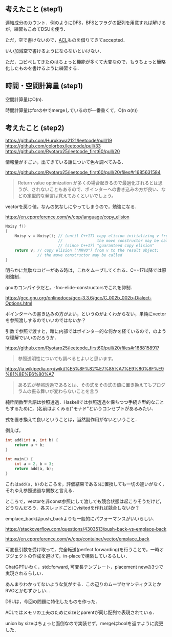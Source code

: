 ## 考えたこと (step1)
連結成分のカウント．例のようにDFS，BFSとフラグの配列を用意すれば解けるが，練習もこめてDSUを使う．

ただ，空で書けないので，[ACL](https://github.com/atcoder/ac-library/blob/master/atcoder/dsu.hpp)ものを借りてきてaccepted．

いい加減空で書けるようにならないといけない．

ただ，コピペしてきたのはちょっと機能が多くて大変なので，もうちょっと簡略化したものを書けるように練習する．

## 時間・空間計算量 (step1)
空間計算量はO(n)．

時間計算量はforの中でmergeしているのが一番重くて，O(n α(n))

## 考えたこと (step2)
https://github.com/Hurukawa2121/leetcode/pull/19
https://github.com/colorbox/leetcode/pull/33
https://github.com/Ryotaro25/leetcode_first60/pull/20

情報量がすごい，出てきている話について色々調べてみる．

https://github.com/Ryotaro25/leetcode_first60/pull/20/files#r1685631584

> Return value optimization が多くの場合起きるので最適化されるとは思うが、されないこともあるので、ポインターへの書き込みの方が良い、などの定型的な発言は覚えておくといいでしょう。

vectorを戻り値，なんの気なしにやってしまうので，勉強になる．

https://en.cppreference.com/w/cpp/language/copy_elision

```cpp
Noisy f()
{
    Noisy v = Noisy(); // (until C++17) copy elision initializing v from a temporary;
                       //               the move constructor may be called
                       // (since C++17) "guaranteed copy elision"
    return v; // copy elision ("NRVO") from v to the result object;
              // the move constructor may be called
}
```

明らかに無駄なコピーがある時は，これをムーブしてくれる．C++17以降では原則強制．

gnuのコンパイラだと，-fno-elide-constructorsでこれを抑制．

https://gcc.gnu.org/onlinedocs/gcc-3.3.6/gcc/C_002b_002b-Dialect-Options.html

ポインターへの書き込みの方がよい，というのがよくわからない，単純にvectorを参照渡しするのでいいのではないか？

引数で参照で渡すと，暗に内部ではポインター的な何かを経ているので，のような理解でいいのだろうか．

https://github.com/Ryotaro25/leetcode_first60/pull/20/files#r1688158917

> 参照透明性についても調べるとよいと思います。

https://ja.wikipedia.org/wiki/%E5%8F%82%E7%85%A7%E9%80%8F%E9%81%8E%E6%80%A7

> ある式が参照透過であるとは、その式をその式の値に置き換えてもプログラムの振る舞いが変わらないことを言う

純粋関数型言語は参照透過．Haskellでは参照透過を保ちつつ手続き型的なこともするために，(名前はよくみる)"モナド"というコンセプトがあるみたい．

式を置き換えて良いということは，当然副作用がないということ．

例えば，

```cpp
int add(int a, int b) {
	return a + b;
}

int main() {
	int a = 2, b = 3;
	return add(a, b);
}
```

これは`add(a, b)`のところを，評価結果である`5`に置換しても一切の違いがなく，それゆえ参照透過な関数と言える．

ところで，vectorを非const参照にして渡しても競合状態は起こりそうだけど，どうなんだろう．各スレッドごとにvisitedを作れば競合しないか？

emplace_backはpush_backよりも一般的にパフォーマンスがいいらしい．

https://stackoverflow.com/questions/4303513/push-back-vs-emplace-back

https://en.cppreference.com/w/cpp/container/vector/emplace_back

可変長引数を受け取って，完全転送(perfect forwarding)を行うことで，一時オブジェクトの作成を避けて，in-placeで構築しているらしい．

ChatGPTいわく，std::forward, 可変長テンプレート，placement newの3つで実現されるらしい．

あんまりわかってないような気がする．この辺りのムーブセマンティクスとかRVOとかむずかしい...

DSUは，今回の問題に特化したものを作った．

ACLではメモリの工夫のためにsizeとparentが同じ配列で表現されている．

union by sizeはちょっと面倒なので実装せず，mergeはboolを返すように変更した．
